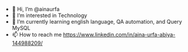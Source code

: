 - 👋 Hi, I’m @ainaurfa
- 👀 I’m interested in Technology
- 🌱 I’m currently learning english language, QA automation, and Query MySQL
- 📫 How to reach me https://www.linkedin.com/in/aina-urfa-abiya-144988209/

